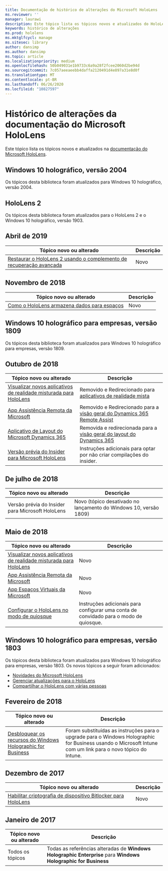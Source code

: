 ```yaml
---
title: Documentação de histórico de alterações do Microsoft HoloLens
ms.reviewer: ''
manager: laurawi
description: Este tópico lista os tópicos novos e atualizados do HoloLens.
keywords: histórico de alterações
ms.prod: hololens
ms.mktglfcycl: manage
ms.sitesec: library
author: dansimp
ms.author: dansimp
ms.topic: article
ms.localizationpriority: medium
ms.openlocfilehash: 50b049031e1b9733c6a9a28f2fcee2060d2be94d
ms.sourcegitcommit: 7c057aeeaeebb4daffa2120491d4e897a31e8d0f
ms.translationtype: MT
ms.contentlocale: pt-BR
ms.lasthandoff: 06/26/2020
ms.locfileid: "10827597"
---
```

# Histórico de alterações da documentação do Microsoft HoloLens

Este tópico lista os tópicos novos e atualizados na [documentação do Microsoft HoloLens](index.md).

## Windows 10 holográfico, versão 2004

Os tópicos desta biblioteca foram atualizados para Windows 10 holográfico, versão 2004.

## HoloLens 2

Os tópicos desta biblioteca foram atualizados para o HoloLens 2 e o Windows 10 holográfico, versão 1903.

## Abril de 2019

Tópico novo ou alterado | Descrição
--- | ---
[Restaurar o HoloLens 2 usando o complemento de recuperação avançada](hololens-recovery.md) | Novo

## Novembro de 2018

Tópico novo ou alterado | Descrição
--- | ---
[Como o HoloLens armazena dados para espaços](hololens-spaces.md) | Novo

## Windows 10 holográfico para empresas, versão 1809

Os tópicos desta biblioteca foram atualizados para Windows 10 holográfico para empresas, versão 1809.


## Outubro de 2018

Tópico novo ou alterado | Descrição
--- | ---
[Visualizar novos aplicativos de realidade misturada para HoloLens](hololens-public-preview-apps.md) | Removido e Redirecionado para [aplicativos de realidade mista](https://docs.microsoft.com/dynamics365/#pivot=mixed-reality-apps)
[App Assistência Remota da Microsoft](hololens-microsoft-remote-assist-app.md) | Removido e Redirecionado para a [visão geral do Dynamics 365 Remote Assist](https://docs.microsoft.com/dynamics365/mixed-reality/remote-assist/)
[Aplicativo de Layout do Microsoft Dynamics 365](hololens-microsoft-dynamics-365-layout-app.md) | Removida e redirecionada para a [visão geral do layout do Dynamics 365](https://docs.microsoft.com/dynamics365/mixed-reality/layout/)
[Versão prévia do Insider para Microsoft HoloLens](hololens-insider.md) | Instruções adicionais para optar por não criar compilações do insider.


## De julho de 2018

Tópico novo ou alterado | Descrição
--- | ---
Versão prévia do Insider para Microsoft HoloLens | Novo (tópico desativado no lançamento do Windows 10, versão 1809)


## Maio de 2018

Tópico novo ou alterado | Descrição
--- | ---
[Visualizar novos aplicativos de realidade misturada para HoloLens](hololens-public-preview-apps.md) | Novo
[App Assistência Remota da Microsoft](hololens-microsoft-remote-assist-app.md) | Novo
[App Espaços Virtuais da Microsoft](hololens-microsoft-layout-app.md) | Novo
[Configurar o HoloLens no modo de quiosque](hololens-kiosk.md) | Instruções adicionais para configurar uma conta de convidado para o modo de quiosque.

## Windows 10 holográfico para empresas, versão 1803

Os tópicos desta biblioteca foram atualizados para Windows 10 holográfico para empresas, versão 1803. Os novos tópicos a seguir foram adicionados:

- [Novidades do Microsoft HoloLens](hololens-whats-new.md)
- [Gerenciar atualizações para o HoloLens](hololens-updates.md)
- [Compartilhar o HoloLens com várias pessoas](hololens-multiple-users.md)


## Fevereiro de 2018

Tópico novo ou alterado | Descrição
--- | ---
[Desbloquear os recursos do Windows Holographic for Business](hololens1-upgrade-enterprise.md)  | Foram substituídas as instruções para o upgrade para o Windows Holographic for Business usando o Microsoft Intune com um link para o novo tópico do Intune.

## Dezembro de 2017

Tópico novo ou alterado | Descrição
--- | ---
[Habilitar criptografia de dispositivo Bitlocker para HoloLens](hololens-encryption.md) | Novo

## Janeiro de 2017

| Tópico novo ou alterado | Descrição |
| --- | --- |
| Todos os tópicos | Todas as referências alteradas de **Windows Holographic Enterprise** para **Windows Holographic for Business** |
